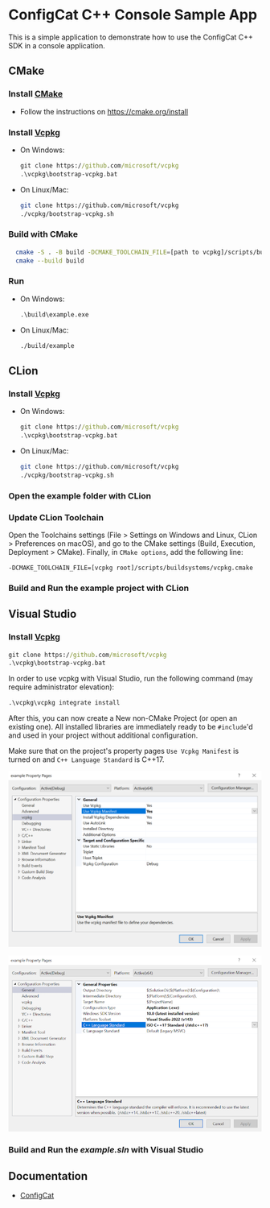 # ConfigCat C++ Console Sample App

This is a simple application to demonstrate how to use the ConfigCat C++ SDK in a console application.

## CMake

### Install [CMake](https://cmake.org/)

- Follow the instructions on https://cmake.org/install 

### Install [Vcpkg](https://github.com/microsoft/vcpkg)

- On Windows:
  ```cmd
  git clone https://github.com/microsoft/vcpkg
  .\vcpkg\bootstrap-vcpkg.bat
  ```

- On Linux/Mac:
  ```bash
  git clone https://github.com/microsoft/vcpkg
  ./vcpkg/bootstrap-vcpkg.sh
  ```

### Build with CMake

```bash
  cmake -S . -B build -DCMAKE_TOOLCHAIN_FILE=[path to vcpkg]/scripts/buildsystems/vcpkg.cmake
  cmake --build build
```

### Run
- On Windows:
  ```cmd
  .\build\example.exe
  ```

- On Linux/Mac:
  ```bash
  ./build/example
  ```

## CLion

### Install [Vcpkg](https://github.com/microsoft/vcpkg)

- On Windows:
  ```cmd
  git clone https://github.com/microsoft/vcpkg
  .\vcpkg\bootstrap-vcpkg.bat
  ```

- On Linux/Mac:
  ```bash
  git clone https://github.com/microsoft/vcpkg
  ./vcpkg/bootstrap-vcpkg.sh
  ```

### Open the example folder with CLion 

### Update CLion Toolchain

Open the Toolchains settings
(File > Settings on Windows and Linux, CLion > Preferences on macOS),
and go to the CMake settings (Build, Execution, Deployment > CMake).
Finally, in `CMake options`, add the following line:

```
-DCMAKE_TOOLCHAIN_FILE=[vcpkg root]/scripts/buildsystems/vcpkg.cmake
```

### Build and Run the example project with CLion

## Visual Studio

### Install [Vcpkg](https://github.com/microsoft/vcpkg)

```cmd
git clone https://github.com/microsoft/vcpkg
.\vcpkg\bootstrap-vcpkg.bat
```

In order to use vcpkg with Visual Studio,
run the following command (may require administrator elevation):

```cmd
.\vcpkg\vcpkg integrate install
```

After this, you can now create a New non-CMake Project (or open an existing one).
All installed libraries are immediately ready to be `#include`'d and used
in your project without additional configuration.

Make sure that on the project's property pages `Use Vcpkg Manifest` is turned on and `C++ Language Standard` is C++17.

![Visual Studio Vcpkg Manifest](https://raw.githubusercontent.com/ConfigCat/cpp-sdk/master/media/vs-vcpkg-manifest.png "Visual Studio Vcpkg Manifest")

![Visual Studio C++17](https://raw.githubusercontent.com/ConfigCat/cpp-sdk/master/media/vs-cpp17.png "Visual Studio C++17")

### Build and Run the *example.sln* with Visual Studio

## Documentation
- [ConfigCat](https://configcat.com)
